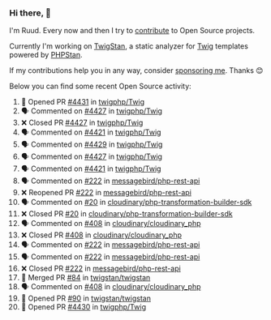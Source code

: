 ### Hi there, 👋

I'm Ruud. Every now and then I try to [contribute](https://github.com/pulls?q=+is%3Apr+author%3Aruudk+archived%3Afalse+is%3Apublic+) to Open Source projects.

Currently I'm working on [TwigStan](https://github.com/twigstan), a static analyzer for [Twig](https://twig.symfony.com/) templates powered by [PHPStan](https://phpstan.org/).

If my contributions help you in any way, consider [sponsoring me](https://github.com/sponsors/ruudk). Thanks 😊

Below you can find some recent Open Source activity:

<!--START_SECTION:activity-->
1. 💪 Opened PR [#4431](https://github.com/twigphp/Twig/pull/4431) in [twigphp/Twig](https://github.com/twigphp/Twig)
2. 🗣 Commented on [#4427](https://github.com/twigphp/Twig/pull/4427#issuecomment-2452950512) in [twigphp/Twig](https://github.com/twigphp/Twig)
3. ❌ Closed PR [#4427](https://github.com/twigphp/Twig/pull/4427) in [twigphp/Twig](https://github.com/twigphp/Twig)
4. 🗣 Commented on [#4421](https://github.com/twigphp/Twig/pull/4421#issuecomment-2452403162) in [twigphp/Twig](https://github.com/twigphp/Twig)
5. 🗣 Commented on [#4429](https://github.com/twigphp/Twig/pull/4429#issuecomment-2452294612) in [twigphp/Twig](https://github.com/twigphp/Twig)
6. 🗣 Commented on [#4427](https://github.com/twigphp/Twig/pull/4427#issuecomment-2452293938) in [twigphp/Twig](https://github.com/twigphp/Twig)
7. 🗣 Commented on [#4421](https://github.com/twigphp/Twig/pull/4421#issuecomment-2452293057) in [twigphp/Twig](https://github.com/twigphp/Twig)
8. 🗣 Commented on [#222](https://github.com/messagebird/php-rest-api/pull/222#issuecomment-2452097556) in [messagebird/php-rest-api](https://github.com/messagebird/php-rest-api)
9. ❌ Reopened PR [#222](https://github.com/messagebird/php-rest-api/pull/222) in [messagebird/php-rest-api](https://github.com/messagebird/php-rest-api)
10. 🗣 Commented on [#20](https://github.com/cloudinary/php-transformation-builder-sdk/pull/20#issuecomment-2452073287) in [cloudinary/php-transformation-builder-sdk](https://github.com/cloudinary/php-transformation-builder-sdk)
11. ❌ Closed PR [#20](https://github.com/cloudinary/php-transformation-builder-sdk/pull/20) in [cloudinary/php-transformation-builder-sdk](https://github.com/cloudinary/php-transformation-builder-sdk)
12. 🗣 Commented on [#408](https://github.com/cloudinary/cloudinary_php/pull/408#issuecomment-2452073113) in [cloudinary/cloudinary_php](https://github.com/cloudinary/cloudinary_php)
13. ❌ Closed PR [#408](https://github.com/cloudinary/cloudinary_php/pull/408) in [cloudinary/cloudinary_php](https://github.com/cloudinary/cloudinary_php)
14. 🗣 Commented on [#222](https://github.com/messagebird/php-rest-api/pull/222#issuecomment-2452005607) in [messagebird/php-rest-api](https://github.com/messagebird/php-rest-api)
15. 🗣 Commented on [#222](https://github.com/messagebird/php-rest-api/pull/222#issuecomment-2451488208) in [messagebird/php-rest-api](https://github.com/messagebird/php-rest-api)
16. ❌ Closed PR [#222](https://github.com/messagebird/php-rest-api/pull/222) in [messagebird/php-rest-api](https://github.com/messagebird/php-rest-api)
17. 🎉 Merged PR [#84](https://github.com/twigstan/twigstan/pull/84) in [twigstan/twigstan](https://github.com/twigstan/twigstan)
18. 🗣 Commented on [#408](https://github.com/cloudinary/cloudinary_php/pull/408#issuecomment-2450366369) in [cloudinary/cloudinary_php](https://github.com/cloudinary/cloudinary_php)
19. 💪 Opened PR [#90](https://github.com/twigstan/twigstan/pull/90) in [twigstan/twigstan](https://github.com/twigstan/twigstan)
20. 💪 Opened PR [#4430](https://github.com/twigphp/Twig/pull/4430) in [twigphp/Twig](https://github.com/twigphp/Twig)
<!--END_SECTION:activity-->

